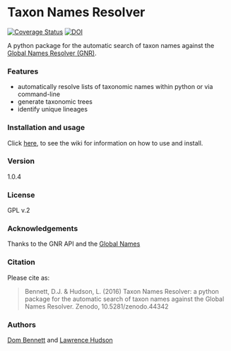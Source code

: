 # Taxon Names Resolver
[![Coverage Status](https://coveralls.io/repos/DomBennett/TaxonNamesResolver/badge.svg?branch=master)](https://coveralls.io/r/DomBennett/TaxonNamesResolver?branch=master) [![DOI](https://zenodo.org/badge/doi/10.5281/zenodo.44342.svg)](http://dx.doi.org/10.5281/zenodo.44342)

A python package for the automatic search of taxon names against the
[Global Names Resolver (GNR)][gnr].

### Features

* automatically resolve lists of taxonomic names within python or via command-line
* generate taxonomic trees
* identify unique lineages

### Installation and usage

Click [here][wiki], to see the wiki for information on how to use and install.

### Version

1.0.4

### License

GPL v.2

### Acknowledgements

Thanks to the GNR API and the [Global Names][gnr]

### Citation

Please cite as:
> Bennett, D.J. & Hudson, L. (2016) Taxon Names Resolver: a python package for the automatic search of taxon names against the Global Names Resolver. Zenodo, 10.5281/zenodo.44342

### Authors

[Dom Bennett][db] and [Lawrence Hudson][lh]

<!-- References -->
[db]: https://github.com/DomBennett
[lh]: https://github.com/quicklizard99
[wiki]: https://github.com/DomBennett/TaxonNamesResolver/wiki
[gnr]: http://www.globalnames.org/
